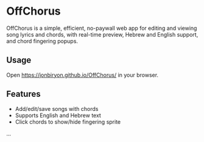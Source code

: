 # OffChorus

OffChorus is a simple, efficient, no-paywall web app for editing and viewing song lyrics and chords, with real-time preview, Hebrew and English support, and chord fingering popups.

## Usage

Open https://jonbiryon.github.io/OffChorus/ in your browser.

## Features

- Add/edit/save songs with chords
- Supports English and Hebrew text
- Click chords to show/hide fingering sprite

...
